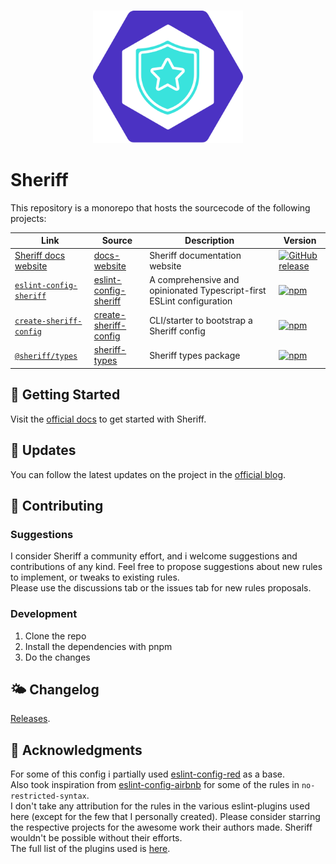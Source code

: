 <br>
<p align="center"><img src="https://github.com/AndreaPontrandolfo/sheriff/blob/master/apps/docs-website/static/img/sheriff-logo.svg" width="240"></p>

# Sheriff

This repository is a monorepo that hosts the sourcecode of the following projects:

| Link                                                                           | Source                                                                                                            | Description                                                           | Version                                                                                                                                                  |
| ------------------------------------------------------------------------------ | ----------------------------------------------------------------------------------------------------------------- | --------------------------------------------------------------------- | -------------------------------------------------------------------------------------------------------------------------------------------------------- |
| [Sheriff docs website](www.eslint-config-sheriff.dev)                          | [docs-website](https://github.com/AndreaPontrandolfo/sheriff/tree/master/apps/docs-website)                       | Sheriff documentation website                                         | [![GitHub release](https://img.shields.io/github/release/AndreaPontrandolfo/sheriff.svg)](https://github.com/AndreaPontrandolfo/sheriff/releases/latest) |
| [`eslint-config-sheriff`](https://www.npmjs.com/package/eslint-config-sheriff) | [eslint-config-sheriff](https://github.com/AndreaPontrandolfo/sheriff/tree/master/packages/eslint-config-sheriff) | A comprehensive and opinionated Typescript-first ESLint configuration | [![npm](https://img.shields.io/npm/v/eslint-config-sheriff.svg)](https://www.npmjs.com/package/eslint-config-sheriff)                                    |
| [`create-sheriff-config`](https://www.npmjs.com/package/create-sheriff-config) | [create-sheriff-config](https://github.com/AndreaPontrandolfo/sheriff/tree/master/packages/create-sheriff-config) | CLI/starter to bootstrap a Sheriff config                             | [![npm](https://img.shields.io/npm/v/create-sheriff-config.svg)](https://www.npmjs.com/package/create-sheriff-config)                                    |
| [`@sheriff/types`](https://www.npmjs.com/package/@sheriff/types)               | [sheriff-types](https://github.com/AndreaPontrandolfo/sheriff/tree/master/packages/sheriff-types)                 | Sheriff types package                                                 | [![npm](https://img.shields.io/npm/v/@sheriff/types.svg)](https://www.npmjs.com/package/@sheriff/types)                                                  |

## 🚀 Getting Started

Visit the [official docs](https://www.eslint-config-sheriff.dev) to get started with Sheriff.

## 📝 Updates

You can follow the latest updates on the project in the [official blog](https://www.eslint-config-sheriff.dev/blog).

## 🧡 Contributing

### Suggestions

I consider Sheriff a community effort, and i welcome suggestions and contributions of any kind.
Feel free to propose suggestions about new rules to implement, or tweaks to existing rules.<br>
Please use the discussions tab or the issues tab for new rules proposals.

### Development

1. Clone the repo
1. Install the dependencies with pnpm
1. Do the changes

## 🌤 Changelog

[Releases](https://github.com/AndreaPontrandolfo/sheriff/releases).

## 💌 Acknowledgments

For some of this config i partially used [eslint-config-red](https://github.com/GrosSacASac/JavaScript-Set-Up/blob/master/js/red-javascript-style-guide/index.js) as a base.<br>
Also took inspiration from [eslint-config-airbnb](https://github.com/airbnb/javascript/tree/master/packages/eslint-config-airbnb) for some of the rules in `no-restricted-syntax`.<br>
I don't take any attribution for the rules in the various eslint-plugins used here (except for the few that I personally created). Please consider starring the respective projects for the awesome work their authors made. Sheriff wouldn't be possible without their efforts. <br>
The full list of the plugins used is [here](https://www.eslint-config-sheriff.dev/docs/eslint-plugins).
